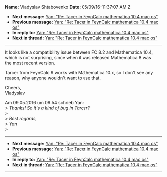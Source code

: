 **Name:** Vladyslav Shtabovenko
**Date:** 05/09/16-11:37:07 AM Z

  - **Next message:** [Yan: "Re: Tacer in FeynCalc mathematica 10.4 mac
    os"](1060.html)
  - **Previous message:** [Yan: "Re: Tacer in FeynCalc mathematica 10.4
    mac os"](1058.html)
  - **In reply to:** [Yan: "Re: Tacer in FeynCalc mathematica 10.4 mac
    os"](1058.html)
  - **Next in thread:** [Yan: "Re: Tacer in FeynCalc mathematica 10.4
    mac os"](1060.html)

-----

It looks like a compatibility issue between FC 8.2 and Mathematica
10.4,   
which is not surprising, since when it was released Mathematica 8 was  
the most recent version.  

Tarcer from FeynCalc 9 works with Mathematica 10.x, so I don't see any  
reason, why anyone wouldn't want to use that.  

Cheers,  
Vladyslav  

Am 09.05.2016 um 09:54 schrieb Yan:  
*\> Thanks\! So it's a kind of bug in Tarcer?*  
*\>*  
*\> Best regards,*  
*\> Yan*  
*\>*  

-----

  - **Next message:** [Yan: "Re: Tacer in FeynCalc mathematica 10.4 mac
    os"](1060.html)
  - **Previous message:** [Yan: "Re: Tacer in FeynCalc mathematica 10.4
    mac os"](1058.html)
  - **In reply to:** [Yan: "Re: Tacer in FeynCalc mathematica 10.4 mac
    os"](1058.html)
  - **Next in thread:** [Yan: "Re: Tacer in FeynCalc mathematica 10.4
    mac os"](1060.html)

-----

